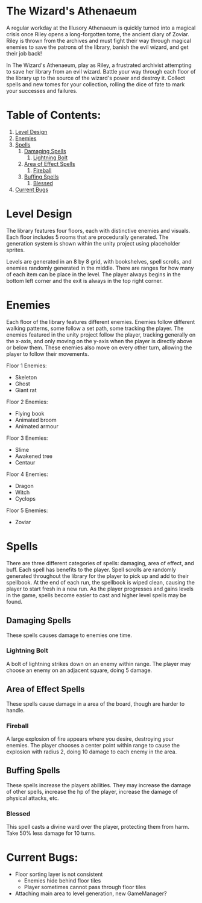 # The Wizard's Athenaeum

A regular workday at the Illusory Athenaeum is quickly turned into a magical crisis once Riley opens a long-forgotten tome, the ancient diary of Zoviar. Riley is thrown from the archives and must fight their way through magical enemies to save the patrons of the library, banish the evil wizard, and get their job back!

In The Wizard's Athenaeum, play as Riley, a frustrated archivist attempting to save her library from an evil wizard. Battle your way through each floor of the library up to the source of the wizard's power and destroy it. Collect spells and new tomes for your collection, rolling the dice of fate to mark your successes and failures. 

# Table of Contents:
1. [Level Design](#level)
2. [Enemies](#enemies)
3. [Spells](#spells)
    1. [Damaging Spells](#damage) 
        1. [Lightning Bolt](#lbolt) 
    2. [Area of Effect Spells](#aoe) 
        1. [Fireball](#fireball) 
    3. [Buffing Spells](#buff) 
        1. [Blessed](#blessed) 
4. [Current Bugs](#bugs)

# Level Design <a name="level"></a>

The library features four floors, each with distinctive enemies and visuals. Each floor includes 5 rooms that are procedurally generated. The generation system is shown within the unity project using placeholder sprites. 

Levels are generated in an 8 by 8 grid, with bookshelves, spell scrolls, and enemies randomly generated in the middle. There are ranges for how many of each item can be place in the level. The player always begins in the bottom left corner and the exit is always in the top right corner.

# Enemies <a name="enemies"></a>

Each floor of the library features different enemies. Enemies follow different walking patterns, some follow a set path, some tracking the player. The enemies featured in the unity project follow the player, tracking generally on the x-axis, and only moving on the y-axis when the player is directly above or below them. These enemies also move on every other turn, allowing the player to follow their movements. 

Floor 1 Enemies:
* Skeleton
* Ghost
* Giant rat

Floor 2 Enemies:
* Flying book
* Animated broom
* Animated armour

Floor 3 Enemies:
* Slime
* Awakened tree
* Centaur

Floor 4 Enemies:
* Dragon
* Witch
* Cyclops

Floor 5 Enemies:
* Zoviar

# Spells <a name="spells"></a>

There are three different categories of spells: damaging, area of effect, and buff. Each spell has benefits to the player. Spell scrolls are randomly generated throughout the library for the player to pick up and add to their spellbook. At the end of each run, the spellbook is wiped clean, causing the player to start fresh in a new run. As the player progresses and gains levels in the game, spells become easier to cast and higher level spells may be found.

## Damaging Spells <a name="damage"></a>

These spells causes damage to enemies one time.

### Lightning Bolt <a name="lbolt"></a>

A bolt of lightning strikes down on an enemy within range. The player may choose an enemy on an adjacent square, doing 5 damage.

## Area of Effect Spells <a name="aoe"></a>

These spells cause damage in a area of the board, though are harder to handle.

### Fireball <a name="fireball"></a>

A large explosion of fire appears where you desire, destroying your enemies. The player chooses a center point within range to cause the explosion with radius 2, doing 10 damage to each enemy in the area.

## Buffing Spells <a name="buff"></a>

These spells increase the players abilities. They may increase the damage of other spells, increase the hp of the player, increase the damage of physical attacks, etc.

### Blessed <a name="blessed"></a>

This spell casts a divine ward over the player, protecting them from harm. Take 50% less damage for 10 turns.

# Current Bugs: <a name="bugs"></a>
* Floor sorting layer is not consistent
    * Enemies hide behind floor tiles
    * Player sometimes cannot pass through floor tiles
* Attaching main area to level generation, new GameManager?
